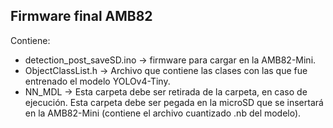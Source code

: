## Firmware final AMB82

Contiene:
* detection_post_saveSD.ino -> firmware para cargar en la AMB82-Mini.
* ObjectClassList.h -> Archivo que contiene las clases con las que fue entrenado el modelo YOLOv4-Tiny.
* NN_MDL -> Esta carpeta debe ser retirada de la carpeta, en caso de ejecución. Esta carpeta debe ser pegada en la microSD que se insertará en la AMB82-Mini (contiene el archivo cuantizado .nb del modelo).
